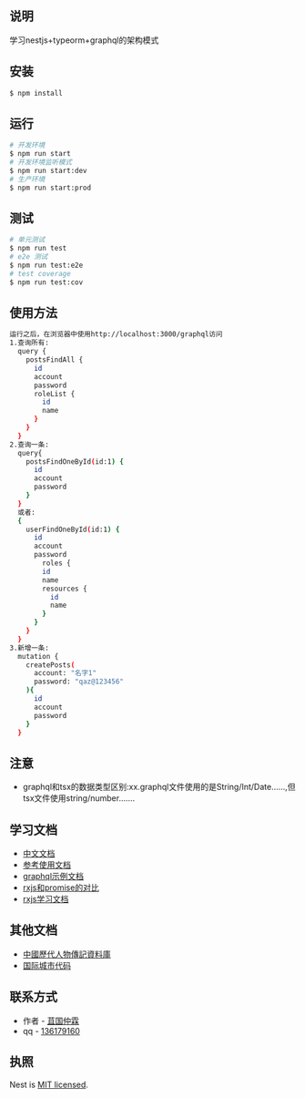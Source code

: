 
## 说明
学习nestjs+typeorm+graphql的架构模式

## 安装
```bash
$ npm install
```

## 运行
```bash
# 开发环境
$ npm run start
# 开发环境监听模式
$ npm run start:dev
# 生产环境
$ npm run start:prod
```

## 测试
```bash
# 单元测试
$ npm run test
# e2e 测试
$ npm run test:e2e
# test coverage
$ npm run test:cov
```

## 使用方法
```bash
运行之后，在浏览器中使用http://localhost:3000/graphql访问
1.查询所有:
  query {
    postsFindAll {
      id
      account
      password
      roleList {
        id
        name
      }
    }
  }
2.查询一条:
  query{
    postsFindOneById(id:1) {
      id
      account
      password
    }
  }
  或者:
  {
    userFindOneById(id:1) {
      id
      account
      password
    	roles {
        id
        name
        resources {
          id
          name
        }
      }
    }
  }
3.新增一条:
  mutation {
    createPosts(
      account: "名字1"
      password: "qaz@123456"
    ){
      id
      account
      password
    }
  }
```

## 注意
- graphql和tsx的数据类型区别:xx.graphql文件使用的是String/Int/Date……,但tsx文件使用string/number…….

## 学习文档
- [中文文档](http://static.kancloud.cn/juukee/nestjs/2666734)
- [参考使用文档](https://www.programcreek.com/typescript/?code=Sairyss%2Fdomain-driven-hexagon%2Fdomain-driven-hexagon-master%2Fsrc%2Fmodules%2Fuser%2Fqueries%2Ffind-users%2Ffind-users.graphql-resolver.ts#)
- [graphql示例文档](https://dev.to/muratas/creating-graphql-api-using-nestjs-for-multiple-databases-2h0b)
- [rxjs和promise的对比](https://blog.csdn.net/weixin_43799793/article/details/122870338)
- [rxjs学习文档](https://blog.csdn.net/qq_34035425/article/details/120598759)

## 其他文档
- [中國歷代人物傳記資料庫](https://projects.iq.harvard.edu/files/cbdb/files/zhong_guo_li_dai_ren_wu_chuan_ji_zi_liao_ku_yong_hu_zhi_nan_.pdf)
- [国际城市代码](http://www.caneis.com.tw/home/information/citycode.htm)

## 联系方式
- 作者 - [苴国仲霖](https://juguozhonglin.com)
- qq - [136179160](https://juguozhonglin.com/)

## 执照
  Nest is [MIT licensed](LICENSE).
